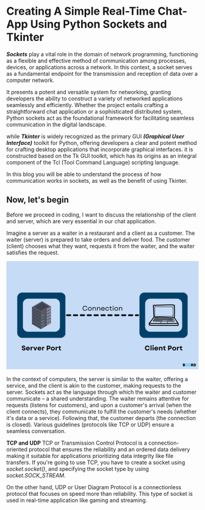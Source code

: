 # Creating A Simple Real-Time Chat-App Using Python Sockets and Tkinter

***Sockets*** play a vital role in the domain of network programming, functioning as a flexible and effective method of communication among processes, devices, or applications across a network. In this context, a socket serves as a fundamental endpoint for the transmission and reception of data over a computer network. 

It presents a potent and versatile system for networking, granting developers the ability to construct a variety of networked applications seamlessly and efficiently. Whether the project entails crafting a straightforward chat application or a sophisticated distributed system, Python sockets act as the foundational framework for facilitating seamless communication in the digital landscape.

while ***Tkinter*** is widely recognized as the primary GUI ***(Graphical User Interface)*** toolkit for Python, offering developers a clear and potent method for crafting desktop applications that incorporate graphical interfaces. it is constructed based on the Tk GUI toolkit, which has its origins as an integral component of the Tcl (Tool Command Language) scripting language. 

In this blog you will be able to understand the process of how communication works in sockets, as well as the benefit of using Tkinter.

## Now, let's begin ##

Before we proceed in coding, I want to discuss the relationship of the client and server, which are very essential in our chat application. 

Imagine a server as a waiter in a restaurant and a client as a customer. The waiter (server) is prepared to take orders and deliver food. The customer (client) chooses what they want, requests it from the waiter, and the waiter satisfies the request.

![picture alt](ClientandServer.png)

In the context of computers, the server is similar to the waiter, offering a service, and the client is akin to the customer, making requests to the server. Sockets act as the language through which the waiter and customer communicate – a shared understanding. The waiter remains attentive for requests (listens for customers), and upon a customer's arrival (when the client connects), they communicate to fulfill the customer's needs (whether it's data or a service). Following that, the customer departs (the connection is closed). Various guidelines (protocols like TCP or UDP) ensure a seamless conversation.

**TCP and UDP**
TCP or Transmission Control Protocol is a connection-oriented protocol that ensures the reliability and an ordered data delivery making it suitable for applications prioritizing data integrity like file transfers. If you're going to use TCP, you have to create a socket using *socket.socket()*, and specifying the socket type by using *socket.SOCK_STREAM*.

On the other hand, UDP or User Diagram Protocol is a connectionless protocol that focuses on speed more than reliability. This type of socket is used in real-time application like gaming and streaming. 
